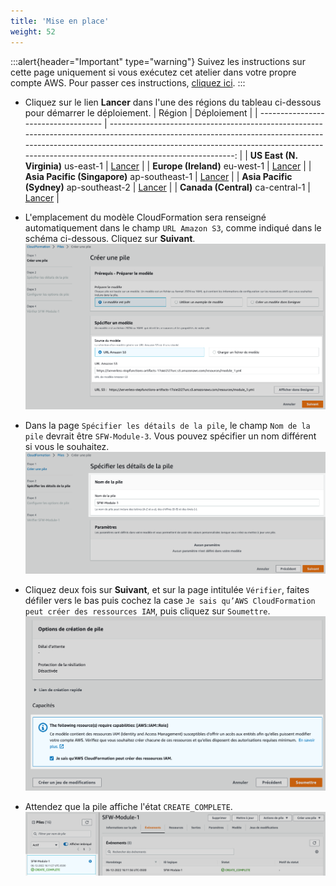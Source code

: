 ```yaml
---
title: 'Mise en place'
weight: 52
---
```


:::alert{header="Important" type="warning"}
Suivez les instructions sur cette page uniquement si vous exécutez cet atelier dans votre propre compte AWS. Pour passer ces instructions, [cliquez ici](../step-3).
:::

- Cliquez sur le lien **Lancer** dans l'une des régions du tableau ci-dessous pour démarrer le déploiement.
  | Région | Déploiement |
  | ----------------------------------- | -------------------------------------------------------------------------------------------------------------------------------------------------------------------------------------------------------------------------------------------------------------: |
  | **US East (N. Virginia)** us-east-1 | [Lancer](https://console.aws.amazon.com/cloudformation/home?region=us-east-1#/stacks/create/template?stackName=SFW-Module-3&templateURL=https://serverless-stepfunctions-artifacts-17oiei2i27urc.s3.amazonaws.com/resources/module_3.yml) |
  | **Europe (Ireland)** eu-west-1 | [Lancer](https://console.aws.amazon.com/cloudformation/home?region=eu-west-1#/stacks/create/template?stackName=SFW-Module-3&templateURL=https://serverless-stepfunctions-artifacts-17oiei2i27urc.s3.amazonaws.com/resources/module_3.yml) |
  | **Asia Pacific (Singapore)** ap-southeast-1 | [Lancer](https://console.aws.amazon.com/cloudformation/home?region=ap-southeast-1#/stacks/create/template?stackName=SFW-Module-3&templateURL=https://serverless-stepfunctions-artifacts-17oiei2i27urc.s3.amazonaws.com/resources/module_3.yml) |
  | **Asia Pacific (Sydney)** ap-southeast-2 | [Lancer](https://console.aws.amazon.com/cloudformation/home?region=ap-southeast-2#/stacks/create/template?stackName=SFW-Module-3&templateURL=https://serverless-stepfunctions-artifacts-17oiei2i27urc.s3.amazonaws.com/resources/module_3.yml) |
  | **Canada (Central)** ca-central-1 | [Lancer](https://console.aws.amazon.com/cloudformation/home?region=ca-central-1#/stacks/create/template?stackName=SFW-Module-3&templateURL=https://serverless-stepfunctions-artifacts-17oiei2i27urc.s3.amazonaws.com/resources/module_3.yml) |

- L'emplacement du modèle CloudFormation sera renseigné automatiquement dans le champ `URL Amazon S3`, comme indiqué dans le schéma ci-dessous. Cliquez sur **Suivant**.
  ![Choix du modèle CloudFormation](/static/img-fr/setup/setup-cloudformation-specify-template.png)
- Dans la page `Spécifier les détails de la pile`, le champ `Nom de la pile` devrait être `SFW-Module-3`. Vous pouvez spécifier un nom différent si vous le souhaitez.
  ![Choix du nom de la pile CloudFormation](/static/img-fr/setup/setup-cloudformation-stack-name.png)
- Cliquez deux fois sur **Suivant**, et sur la page intitulée `Vérifier`, faites défiler vers le bas puis cochez la case `Je sais qu’AWS CloudFormation peut créer des ressources IAM`, puis cliquez sur `Soumettre`.
  ![Création de la pile CloudFormation](/static/img-fr/setup/setup-cloudformation-create-stack.png)
- Attendez que la pile affiche l'état `CREATE_COMPLETE`.
  ![Pile CloudFormation prête](/static/img-fr/setup/setup-cloudformation-create-complete.png)
